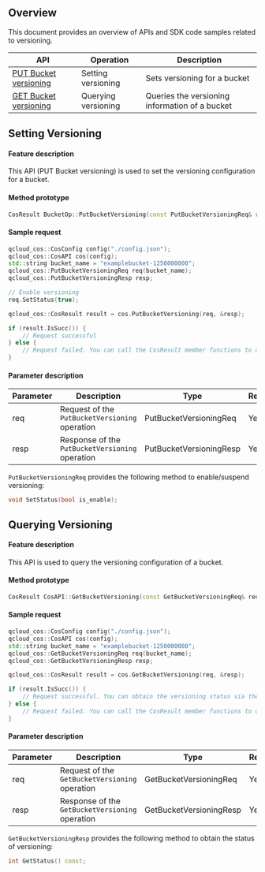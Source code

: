 ## Overview

This document provides an overview of APIs and SDK code samples related to versioning.

| API | Operation | Description |
| ------------------------------------------------------------ | ------------ | ------------------------ |
| [PUT Bucket versioning](https://intl.cloud.tencent.com/document/product/436/19889) | Setting versioning | Sets versioning for a bucket |
| [GET Bucket versioning](https://intl.cloud.tencent.com/zh/document/product/436/19888) | Querying versioning | Queries the versioning information of a bucket |

## Setting Versioning

#### Feature description

This API (PUT Bucket versioning) is used to set the versioning configuration for a bucket.

#### Method prototype
```cpp
CosResult BucketOp::PutBucketVersioning(const PutBucketVersioningReq& req, PutBucketVersioningResp* resp);
```

#### Sample request

```cpp
qcloud_cos::CosConfig config("./config.json");
qcloud_cos::CosAPI cos(config);
std::string bucket_name = "examplebucket-1250000000";
qcloud_cos::PutBucketVersioningReq req(bucket_name);
qcloud_cos::PutBucketVersioningResp resp;

// Enable versioning
req.SetStatus(true);

qcloud_cos::CosResult result = cos.PutBucketVersioning(req, &resp);

if (result.IsSucc()) {
    // Request successful
} else {
    // Request failed. You can call the CosResult member functions to output the error information, such as requestID.
} 
```

#### Parameter description

| Parameter | Description | Type | Required |
| ---- | ------------------------------|------------------------| ------|
| req  | Request of the `PutBucketVersioning` operation | PutBucketVersioningReq | Yes |
| resp | Response of the `PutBucketVersioning` operation  | PutBucketVersioningResp| Yes |


`PutBucketVersioningReq` provides the following method to enable/suspend versioning:

```cpp
void SetStatus(bool is_enable);
```


## Querying Versioning

#### Feature description

This API is used to query the versioning configuration of a bucket.

#### Method prototype
```cpp
CosResult CosAPI::GetBucketVersioning(const GetBucketVersioningReq& request, GetBucketVersioningResp* response);
```

#### Sample request

```cpp
qcloud_cos::CosConfig config("./config.json");
qcloud_cos::CosAPI cos(config);
std::string bucket_name = "examplebucket-1250000000";
qcloud_cos::GetBucketVersioningReq req(bucket_name);
qcloud_cos::GetBucketVersioningResp resp;

qcloud_cos::CosResult result = cos.GetBucketVersioning(req, &resp);

if (result.IsSucc()) {
    // Request successful. You can obtain the versioning status via the resp method.
} else {
    // Request failed. You can call the CosResult member functions to output the error information, such as requestID.
} 
```

#### Parameter description

| Parameter | Description | Type | Required |
| ---- | ------------------------------|------------------------| ------|
| req  | Request of the `GetBucketVersioning` operation | GetBucketVersioningReq | Yes |
| resp | Response of the `GetBucketVersioning` operation | GetBucketVersioningResp | Yes |


`GetBucketVersioningResp` provides the following method to obtain the status of versioning:

```cpp
int GetStatus() const;
```
